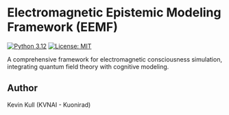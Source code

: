 # Electromagnetic Epistemic Modeling Framework (EEMF)

[![Python 3.12](https://img.shields.io/badge/python-3.12-blue.svg)](https://www.python.org/downloads/release/python-3120/)
[![License: MIT](https://img.shields.io/badge/License-MIT-yellow.svg)](https://opensource.org/licenses/MIT)

A comprehensive framework for electromagnetic consciousness simulation, integrating quantum field theory with cognitive modeling.

## Author
Kevin Kull (KVNAI - Kuonirad)
